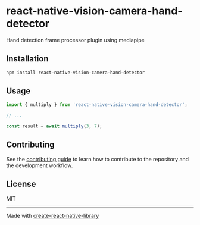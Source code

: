 # react-native-vision-camera-hand-detector

Hand detection frame processor plugin using mediapipe

## Installation

```sh
npm install react-native-vision-camera-hand-detector
```

## Usage

```js
import { multiply } from 'react-native-vision-camera-hand-detector';

// ...

const result = await multiply(3, 7);
```

## Contributing

See the [contributing guide](CONTRIBUTING.md) to learn how to contribute to the repository and the development workflow.

## License

MIT

---

Made with [create-react-native-library](https://github.com/callstack/react-native-builder-bob)
